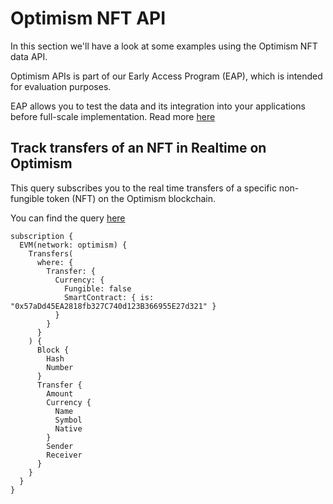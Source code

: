 # Optimism NFT API

<head>
<meta name="title" content="Optimism NFT API - The Ultimate Solution to get your NFT data"/>
<meta name="description" content="Get NFT data through our powerful and highly scalabe NFT API. Access all information about pricing history, NFT balances, and NFT trades."/>
<meta name="keywords" content="Optimism NFT API, NFT trades API, NFT balance api, NFT pricing history api, nft python api, nft api, rarible api, opensea api, nft api docs, nft crypto api, nft blockchain api,Optimism network api, Optimism web3 api"/>
<meta name="robots" content="index, follow"/>
<meta http-equiv="Content-Type" content="text/html; charset=utf-8"/>
<meta name="language" content="English"/>

<!-- Open Graph / Facebook -->

<meta property="og:type" content="website" />
<meta
  property="og:title"
  content="Optimism NFT API - The Ultimate Solution to get your NFT data"
/>
<meta
  property="og:description"
  content="Get NFT data through our powerful and highly scalabe NFT API. Access all information about pricing history, NFT balances, and NFT trades."
/>

<!-- Twitter -->

<meta property="twitter:card" content="summary_large_image" />
<meta property="twitter:title" content="Optimism NFT API - The Ultimate Solution to get your NFT data"/>
<meta property="twitter:description" content="Get NFT data through our powerful and highly scalabe NFT API. Access all information about pricing history, NFT balances, and NFT trades." />
</head>

In this section we'll have a look at some examples using the Optimism NFT data API.

Optimism APIs is part of our Early Access Program (EAP), which is intended for evaluation purposes.

EAP allows you to test the data and its integration into your applications before full-scale implementation. Read more [here](https://docs.bitquery.io/docs/graphql/dataset/EAP/)

## Track transfers of an NFT in Realtime on Optimism

This query subscribes you to the real time transfers of a specific non-fungible token (NFT) on the Optimism blockchain.

You can find the query [here](https://ide.bitquery.io/Transfers-of-a-particular-NFT#)

```
subscription {
  EVM(network: optimism) {
    Transfers(
      where: {
        Transfer: {
          Currency: {
            Fungible: false
            SmartContract: { is: "0x57aDd45EA2818fb327C740d123B366955E27d321" }
          }
        }
      }
    ) {
      Block {
        Hash
        Number
      }
      Transfer {
        Amount
        Currency {
          Name
          Symbol
          Native
        }
        Sender
        Receiver
      }
    }
  }
}

```
